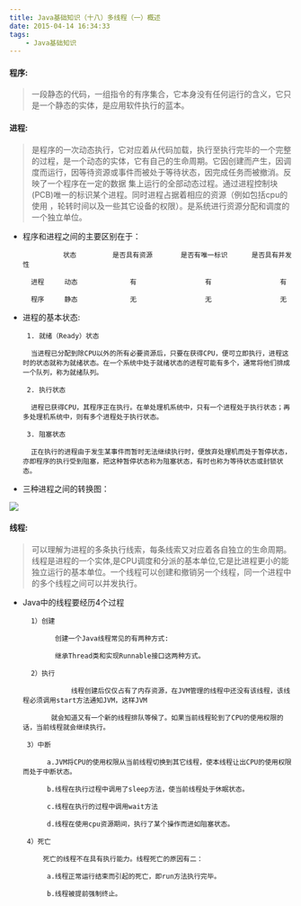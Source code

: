 ```yaml
---
title: Java基础知识（十八）多线程（一）概述
date: 2015-04-14 16:34:33
tags: 
	- Java基础知识
---
```


#### 程序:
>一段静态的代码，一组指令的有序集合，它本身没有任何运行的含义，它只是一个静态的实体，是应用软件执行的蓝本。

#### 进程:
>是程序的一次动态执行，它对应着从代码加载，执行至执行完毕的一个完整的过程，是一个动态的实体，它有自己的生命周期。它因创建而产生，因调度而运行，因等待资源或事件而被处于等待状态，因完成任务而被撤消。反映了一个程序在一定的数据 集上运行的全部动态过程。通过进程控制块(PCB)唯一的标识某个进程。同时进程占据着相应的资源（例如包括cpu的使用 ，轮转时间以及一些其它设备的权限）。是系统进行资源分配和调度的一个独立单位。

* 程序和进程之间的主要区别在于：

                状态         是否具有资源       是否有唯一标识      是否具有并发性

        进程     动态             有                 有                 有

        程序     静态             无                 无                 无     

* 进程的基本状态:


       1. 就绪（Ready）状态

       	当进程已分配到除CPU以外的所有必要资源后，只要在获得CPU，便可立即执行，进程这时的状态就称为就绪状态。在一个系统中处于就绪状态的进程可能有多个，通常将他们排成一个队列，称为就绪队列。

       2. 执行状态

       	进程已获得CPU，其程序正在执行。在单处理机系统中，只有一个进程处于执行状态；再多处理机系统中，则有多个进程处于执行状态。

       3. 阻塞状态

       	正在执行的进程由于发生某事件而暂时无法继续执行时，便放弃处理机而处于暂停状态，亦即程序的执行受到阻塞，把这种暂停状态称为阻塞状态，有时也称为等待状态或封锁状态。

* 三种进程之间的转换图：

![](https://raw.githubusercontent.com/KL3Answer/KL3Answer.github.io/hexo/source/pics/thread_pic01.jpg)

 


#### 线程:
>可以理解为进程的多条执行线索，每条线索又对应着各自独立的生命周期。线程是进程的一个实体,是CPU调度和分派的基本单位,它是比进程更小的能独立运行的基本单位。一个线程可以创建和撤销另一个线程，同一个进程中的多个线程之间可以并发执行。

* Java中的线程要经历4个过程

        1）创建

              创建一个Java线程常见的有两种方式:

              继承Thread类和实现Runnable接口这两种方式。

        2）执行

                  线程创建后仅仅占有了内存资源，在JVM管理的线程中还没有该线程，该线程必须调用start方法通知JVM，这样JVM

             就会知道又有一个新的线程排队等候了。如果当前线程轮到了CPU的使用权限的话，当前线程就会继续执行。

       3）中断

            a.JVM将CPU的使用权限从当前线程切换到其它线程，使本线程让出CPU的使用权限而处于中断状态。

            b.线程在执行过程中调用了sleep方法，使当前线程处于休眠状态。

            c.线程在执行的过程中调用wait方法

            d.线程在使用cpu资源期间，执行了某个操作而进如阻塞状态。

       4）死亡

           死亡的线程不在具有执行能力。线程死亡的原因有二：

            a.线程正常运行结束而引起的死亡，即run方法执行完毕。

            b.线程被提前强制终止。